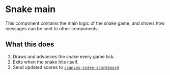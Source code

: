 # Snake main

This component contains the main logic of the snake game, and shows how messages can be sent to other components.

## What this does

1. Draws and advances the snake every game tick.
2. Exits when the snake hits itself.
3. Send updated scores to [`ccanvas-snake-scoreboard`](../snake-scoreboard)
